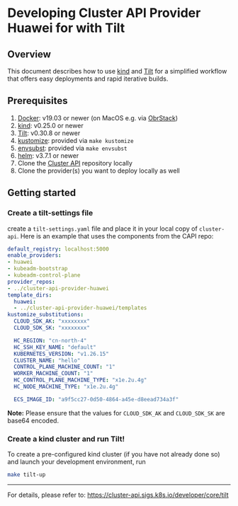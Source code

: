# Developing Cluster API Provider Huawei for with Tilt

## Overview

This document describes how to use [kind](https://kind.sigs.k8s.io) and [Tilt](https://tilt.dev) for a simplified
workflow that offers easy deployments and rapid iterative builds.

## Prerequisites

1. [Docker](https://docs.docker.com/install/): v19.03 or newer (on MacOS e.g. via [ObrStack](https://orbstack.dev/))
2. [kind](https://kind.sigs.k8s.io): v0.25.0 or newer
3. [Tilt](https://docs.tilt.dev/install.html): v0.30.8 or newer
4. [kustomize](https://github.com/kubernetes-sigs/kustomize): provided via `make kustomize`
5. [envsubst](https://github.com/drone/envsubst): provided via `make envsubst`
6. [helm](https://github.com/helm/helm): v3.7.1 or newer
7. Clone the [Cluster API](https://github.com/kubernetes-sigs/cluster-api) repository
   locally
8. Clone the provider(s) you want to deploy locally as well

## Getting started

### Create a tilt-settings file

create a `tilt-settings.yaml` file and place it in your local copy of `cluster-api`. Here is an example that uses the components from the CAPI repo:

```yaml
default_registry: localhost:5000
enable_providers:
- huawei
- kubeadm-bootstrap
- kubeadm-control-plane
provider_repos:
- ../cluster-api-provider-huawei
template_dirs:
  huawei:
  - ../cluster-api-provider-huawei/templates
kustomize_substitutions:
  CLOUD_SDK_AK: "xxxxxxxx"
  CLOUD_SDK_SK: "xxxxxxxx"

  HC_REGION: "cn-north-4"
  HC_SSH_KEY_NAME: "default"
  KUBERNETES_VERSION: "v1.26.15"
  CLUSTER_NAME: "hello"
  CONTROL_PLANE_MACHINE_COUNT: "1"
  WORKER_MACHINE_COUNT: "1"
  HC_CONTROL_PLANE_MACHINE_TYPE: "x1e.2u.4g"
  HC_NODE_MACHINE_TYPE: "x1e.2u.4g"

  ECS_IMAGE_ID: "a9f5cc27-0d50-4864-a45e-d8eead734a3f"
```

**Note:** Please ensure that the values for `CLOUD_SDK_AK` and `CLOUD_SDK_SK` are base64 encoded.

### Create a kind cluster and run Tilt!

To create a pre-configured kind cluster (if you have not already done so) and launch your development environment, run

```bash
make tilt-up
```

---

For details, please refer to: https://cluster-api.sigs.k8s.io/developer/core/tilt
